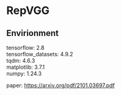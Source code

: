 # RepVGG
## Envirionment  
tensorflow: 2.8  
tensorflow_datasets: 4.9.2  
tqdm: 4.6.3  
matplotlib: 3.7.1  
numpy: 1.24.3  

paper: https://arxiv.org/pdf/2101.03697.pdf
